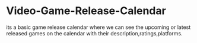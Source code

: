 # Video-Game-Release-Calendar
its a basic game release calendar where we can see the upcoming or latest released games on the calendar with their description,ratings,platforms.
